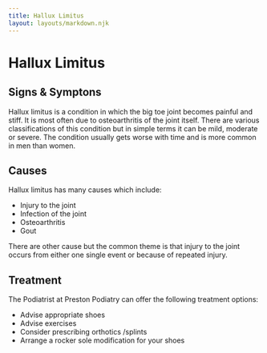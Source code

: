 ```yaml
---
title: Hallux Limitus
layout: layouts/markdown.njk
---
```


# Hallux Limitus

## Signs & Symptons

Hallux limitus is a condition in which the big toe joint becomes painful and stiff. It is most often due to osteoarthritis of the joint itself.
There are various classifications of this condition but in simple terms it can be mild, moderate or severe. The condition usually gets worse with time and is more common in men than women.

## Causes

Hallux limitus has many causes which include:

- Injury to the joint
- Infection of the joint
- Osteoarthritis
- Gout

There are other cause but the common theme is that injury to the joint occurs from either one single event or because of repeated injury.

## Treatment

The Podiatrist at Preston Podiatry can offer the following treatment options:

- Advise appropriate shoes
- Advise exercises
- Consider prescribing orthotics /splints
- Arrange a rocker sole modification for your shoes
